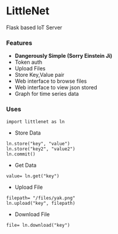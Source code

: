 # LittleNet
Flask based IoT Server



### Features

* **Dangerously Simple (Sorry Einstein Ji)**
* Token auth
* Upload Files
* Store Key,Value pair
* Web interface to browse files
* Web interface to view json stored
* Graph for time series data


### Uses

```
import littlenet as ln
```

* Store Data
```
ln.store("key", "value")
ln.store("key2", "value2")
ln.commit()
```

* Get Data
```
value= ln.get("key")
```

* Upload File
```
filepath= "/files/yak.png"
ln.upload("key", filepath)
```

* Download File
```
file= ln.download("key")
```
